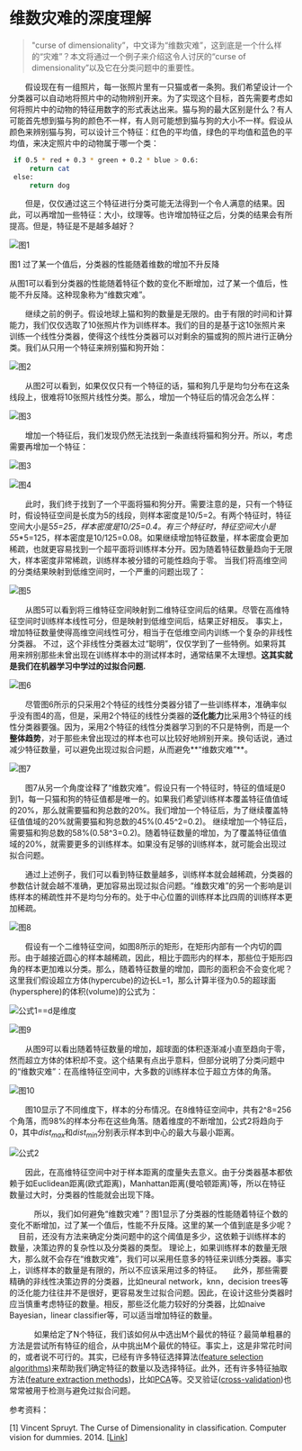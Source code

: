 # 维数灾难的深度理解

> "curse of dimensionality”，中文译为“维数灾难”，这到底是一个什么样的“灾难”？本文将通过一个例子来介绍这令人讨厌的“curse of dimensionality”以及它在分类问题中的重要性。

　　假设现在有一组照片，每一张照片里有一只猫或者一条狗。我们希望设计一个分类器可以自动地将照片中的动物辨别开来。为了实现这个目标，首先需要考虑如何将照片中的动物的特征用数字的形式表达出来。猫与狗的最大区别是什么？有人可能首先想到猫与狗的颜色不一样，有人则可能想到猫与狗的大小不一样。假设从颜色来辨别猫与狗，可以设计三个特征：红色的平均值，绿色的平均值和蓝色的平均值，来决定照片中的动物属于哪一个类：
```bash
 if 0.5 * red + 0.3 * green + 0.2 * blue > 0.6:
     return cat
 else:
     return dog
```
　　但是，仅仅通过这三个特征进行分类可能无法得到一个令人满意的结果。因此，可以再增加一些特征：大小，纹理等。也许增加特征之后，分类的结果会有所提高。但是，特征是不是越多越好？

![图1](http://upload-images.jianshu.io/upload_images/14555448-ba87b2a50cb30ce0.png?imageMogr2/auto-orient/strip%7CimageView2/2/w/1240)


图1 过了某一个值后，分类器的性能随着维数的增加不升反降

从图1可以看到分类器的性能随着特征个数的变化不断增加，过了某一个值后，性能不升反降。这种现象称为“维数灾难”。

　　继续之前的例子。假设地球上猫和狗的数量是无限的。由于有限的时间和计算能力，我们仅仅选取了10张照片作为训练样本。我们的目的是基于这10张照片来训练一个线性分类器，使得这个线性分类器可以对剩余的猫或狗的照片进行正确分类。我们从只用一个特征来辨别猫和狗开始：

![图2 ](http://upload-images.jianshu.io/upload_images/14555448-0b67fc94cc5efeaf.png?imageMogr2/auto-orient/strip%7CimageView2/2/w/1240)



　　从图2可以看到，如果仅仅只有一个特征的话，猫和狗几乎是均匀分布在这条线段上，很难将10张照片线性分类。那么，增加一个特征后的情况会怎么样：

![图3](http://upload-images.jianshu.io/upload_images/14555448-d6422e96c281f23d.png?imageMogr2/auto-orient/strip%7CimageView2/2/w/1240)


　　增加一个特征后，我们发现仍然无法找到一条直线将猫和狗分开。所以，考虑需要再增加一个特征：

![图3](http://upload-images.jianshu.io/upload_images/14555448-8ed97f573d1f53bc.png?imageMogr2/auto-orient/strip%7CimageView2/2/w/1240)


![图4](http://upload-images.jianshu.io/upload_images/14555448-011744ae77c21a87.png?imageMogr2/auto-orient/strip%7CimageView2/2/w/1240) 



　　此时，我们终于找到了一个平面将猫和狗分开。需要注意的是，只有一个特征时，假设特征空间是长度为5的线段，则样本密度是10/5=2。有两个特征时，特征空间大小是5*5=25，样本密度是10/25=0.4。有三个特征时，特征空间大小是5*5*5=125，样本密度是10/125=0.08。如果继续增加特征数量，样本密度会更加稀疏，也就更容易找到一个超平面将训练样本分开。因为随着特征数量趋向于无限大，样本密度非常稀疏，训练样本被分错的可能性趋向于零。
当我们将高维空间的分类结果映射到低维空间时，一个严重的问题出现了：

![图5](http://upload-images.jianshu.io/upload_images/14555448-6887dac3e3240a3b.png?imageMogr2/auto-orient/strip%7CimageView2/2/w/1240)



　　从图5可以看到将三维特征空间映射到二维特征空间后的结果。尽管在高维特征空间时训练样本线性可分，但是映射到低维空间后，结果正好相反。
  事实上，增加特征数量使得高维空间线性可分，相当于在低维空间内训练一个复杂的非线性分类器。
  不过，这个非线性分类器太过“聪明”，仅仅学到了一些特例。如果将其用来辨别那些未曾出现在训练样本中的测试样本时，通常结果不太理想。**这其实就是我们在机器学习中学过的过拟合问题.**

![图6](http://upload-images.jianshu.io/upload_images/14555448-7644cfed4c863710.png?imageMogr2/auto-orient/strip%7CimageView2/2/w/1240) 



　　尽管图6所示的只采用2个特征的线性分类器分错了一些训练样本，准确率似乎没有图4的高，但是，采用2个特征的线性分类器的**泛化能力**比采用3个特征的线性分类器要强。因为，采用2个特征的线性分类器学习到的不只是特例，而是一个**整体趋势**，对于那些未曾出现过的样本也可以比较好地辨别开来。换句话说，通过减少特征数量，可以避免出现过拟合问题，从而避免**“维数灾难”**。

![图7](http://upload-images.jianshu.io/upload_images/14555448-1604743952882a7d.png?imageMogr2/auto-orient/strip%7CimageView2/2/w/1240) 



　　图7从另一个角度诠释了“维数灾难”。假设只有一个特征时，特征的值域是0到1，每一只猫和狗的特征值都是唯一的。如果我们希望训练样本覆盖特征值值域的20%，那么就需要猫和狗总数的20%。我们增加一个特征后，为了继续覆盖特征值值域的20%就需要猫和狗总数的45%(0.45^2=0.2)。 继续增加一个特征后，需要猫和狗总数的58%(0.58^3=0.2)。随着特征数量的增加，为了覆盖特征值值域的20%，就需要更多的训练样本。如果没有足够的训练样本，就可能会出现过拟合问题。

　　通过上述例子，我们可以看到特征数量越多，训练样本就会越稀疏，分类器的参数估计就会越不准确，更加容易出现过拟合问题。“维数灾难”的另一个影响是训练样本的稀疏性并不是均匀分布的。处于中心位置的训练样本比四周的训练样本更加稀疏。

![图8](http://upload-images.jianshu.io/upload_images/14555448-0c430859f65eff3e.png?imageMogr2/auto-orient/strip%7CimageView2/2/w/1240) 



　　假设有一个二维特征空间，如图8所示的矩形，在矩形内部有一个内切的圆形。由于越接近圆心的样本越稀疏，因此，相比于圆形内的样本，那些位于矩形四角的样本更加难以分类。那么，随着特征数量的增加，圆形的面积会不会变化呢？这里我们假设超立方体(hypercube)的边长L=1，那么计算半径为0.5的超球面(hypersphere)的体积(volume)的公式为：

![公式1==d是维度](http://upload-images.jianshu.io/upload_images/14555448-3525b02b433657e2.png?imageMogr2/auto-orient/strip%7CimageView2/2/w/1240) 



![图9](http://upload-images.jianshu.io/upload_images/14555448-ed54abf09f5a30fd.png?imageMogr2/auto-orient/strip%7CimageView2/2/w/1240) 



　　从图9可以看出随着特征数量的增加，超球面的体积逐渐减小直至趋向于零，然而超立方体的体积却不变。这个结果有点出乎意料，但部分说明了分类问题中的“维数灾难”：在高维特征空间中，大多数的训练样本位于超立方体的角落。

![图10](http://upload-images.jianshu.io/upload_images/14555448-ed37507b8b5b1c60.png?imageMogr2/auto-orient/strip%7CimageView2/2/w/1240) 



　　图10显示了不同维度下，样本的分布情况。在8维特征空间中，共有2^8=256个角落，而98%的样本分布在这些角落。随着维度的不断增加，公式2将趋向于0，其中$dist_{max}$和$dist_{min}$分别表示样本到中心的最大与最小距离。

![公式2](http://upload-images.jianshu.io/upload_images/14555448-cc9d297f12dc4fb1.png?imageMogr2/auto-orient/strip%7CimageView2/2/w/1240) 



　　因此，在高维特征空间中对于样本距离的度量失去意义。由于分类器基本都依赖于如Euclidean距离(欧式距离)，Manhattan距离(曼哈顿距离)等，所以在特征数量过大时，分类器的性能就会出现下降。

　　&nbsp;&nbsp;&nbsp;&nbsp;所以，我们如何避免“维数灾难”？图1显示了分类器的性能随着特征个数的变化不断增加，过了某一个值后，性能不升反降。这里的某一个值到底是多少呢？
      &nbsp;&nbsp;&nbsp;&nbsp;目前，还没有方法来确定分类问题中的这个阈值是多少，这依赖于训练样本的数量，决策边界的复杂性以及分类器的类型。
    理论上，如果训练样本的数量无限大，那么就不会存在“维数灾难”，我们可以采用任意多的特征来训练分类器。事实上，训练样本的数量是有限的，所以不应该采用过多的特征。
  &nbsp;&nbsp;&nbsp;&nbsp;此外，那些需要精确的非线性决策边界的分类器，比如neural network，knn，decision trees等的泛化能力往往并不是很好，更容易发生过拟合问题。因此，在设计这些分类器时应当慎重考虑特征的数量。相反，那些泛化能力较好的分类器，比如naive Bayesian，linear classifier等，可以适当增加特征的数量。

　　&nbsp;&nbsp;&nbsp;&nbsp;如果给定了N个特征，我们该如何从中选出M个最优的特征？最简单粗暴的方法是尝试所有特征的组合，从中挑出M个最优的特征。事实上，这是非常花时间的，或者说不可行的。其实，已经有许多特征选择算法([feature selection algorithms](https://en.wikipedia.org/wiki/Feature_selection))来帮助我们确定特征的数量以及选择特征。此外，还有许多特征抽取方法([feature extraction methods](https://en.wikipedia.org/wiki/Feature_extraction))，比如[PCA](http://www.visiondummy.com/2014/05/feature-extraction-using-pca/)等。交叉验证([cross-validation](https://en.wikipedia.org/wiki/Cross-validation_(statistics)))也常常被用于检测与避免过拟合问题。

参考资料：

[1] Vincent Spruyt. The Curse of Dimensionality in classification. Computer vision for dummies. 2014\. [[Link](http://www.visiondummy.com/2014/04/curse-dimensionality-affect-classification/)]
